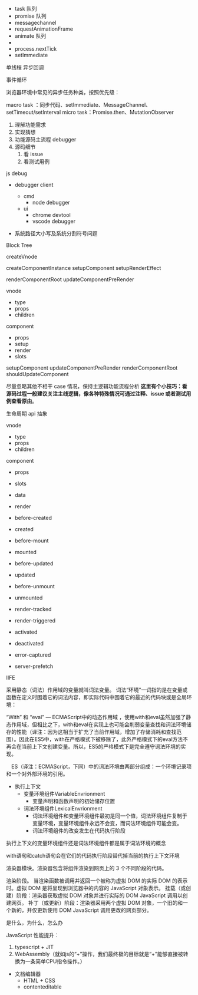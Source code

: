 - task 队列
- promise 队列
- messagechannel
- requestAnimationFrame 
- animate 队列
- 
- process.nextTick
- setImmediate




单线程
异步回调

事件循环


浏览器环境中常见的异步任务种类，按照优先级：

macro task ：同步代码、setImmediate、MessageChannel、setTimeout/setInterval
micro task：Promise.then、MutationObserver



1. 理解功能需求
2. 实现猜想
3. 功能源码主流程 debugger
4. 源码细节
   1. 看 issue
   2. 看测试用例



js debug
- debugger client
  - cmd
    - node debugger
  - ui
    - chrome devtool
    - vscode debugger



- 系统路径大小写及系统分割符号问题

Block Tree

createVnode

createComponentInstance
setupComponent
setupRenderEffect

renderComponentRoot
updateComponentPreRender


vnode
- type
- props
- children

component
- props
- setup
- render
- slots


setupComponent
updateComponentPreRender
renderComponentRoot 
shouldUpdateComponent

尽量忽略其他不相干 case 情况，保持主逻辑功能流程分析
**这里有个小技巧：看源码过程一般建议关注主线逻辑，像各种特殊情况可通过注释、issue 或者测试用例查看原由**。

生命周期
api 抽象


vnode
- type
- props
- children

component
- props
- slots
- data
- render


- before-created
- created
- before-mount
- mounted
- before-updated
- updated
- before-unmount
- unmounted 
- render-tracked
- render-triggered 
- activated  
- deactivated 
- error-captured
- server-prefetch

IIFE


采用静态（词法）作用域的变量就叫词法变量。
词法“环境”一词指的是在变量或函数在定义时围着它的词法内容，即实际代码中围着它的最近的代码块或是全局环境：


“With” 和 “eval” — ECMAScript中的动态作用域
，使用with和eval虽然加强了静态作用域，但相比之下，with和eval在实现上也可能会削弱变量查找和词法环境储存的性能（译注：因为这相当于扩充了当前作用域，增加了存储消耗和查找范围）。因此在ES5中，with在严格模式下被移除了，此外严格模式下的eval方法不再会在当前上下文创建变量。所以，ES5的严格模式下是完全遵守词法环境的实现。


 ES（译注：ECMAScript，下同）中的词法环境由两部分组成：一个环境记录项和一个对外部环境的引用。

- 执行上下文
  - 变量环境组件VariableEnvrionment
    - 变量声明和函数声明的初始储存位置
  - 词法环境组件LexicalEnvrionment
    - 词法环境组件和变量环境组件最初是同一个值，词法环境组件复制于变量环境，变量环境组件永远不会变，而词法环境组件可能会变。
    - 词法环境组件的改变发生在代码执行阶段

执行上下文的变量环境组件还是词法环境组件都是属于词法环境的概念

with语句和catch语句会在它们的代码执行阶段替代掉当前的执行上下文环境


渲染器模块。渲染器包含将组件渲染到网页上的 3 个不同阶段的代码。

渲染阶段。 当渲染函数被调用并返回一个被称为虚拟 DOM 的实际 DOM 的表示时。虚拟 DOM 是将呈现到浏览器中的内容的 JavaScript 对象表示。
挂载（或创建）阶段：渲染器获取虚拟 DOM 对象并进行实际的 DOM JavaScript 调用以创建网页。
补丁（或更新）阶段：渲染器采用两个虚拟 DOM 对象，一个旧的和一个新的，并仅更新使用 DOM JavaScript 调用更改的网页部分。

是什么，为什么，怎么办

JavaScript 性能提升：
1. typescript + JIT
2. WebAssembly（就如js的“+”操作，我们最终极的目标就是“+”能够直接被转换为一条简单CPU指令操作。）

- 文档编辑器
  - HTML + CSS
  - contenteditable